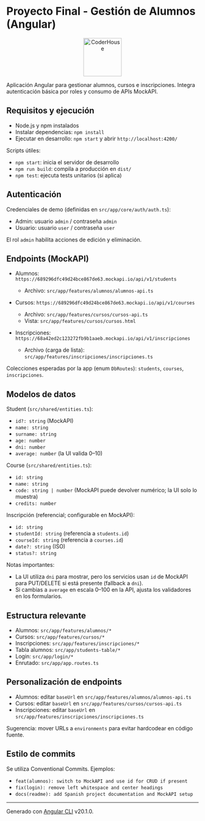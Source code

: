# Proyecto Final - Gestión de Alumnos (Angular)

<p align="center">
  <img src="https://jobs.coderhouse.com/assets/logos_coderhouse.png" alt="CoderHouse" height="100"/>
</p>

Aplicación Angular para gestionar alumnos, cursos e inscripciones. Integra autenticación básica por roles y consumo de APIs MockAPI.

## Requisitos y ejecución

- Node.js y npm instalados
- Instalar dependencias: `npm install`
- Ejecutar en desarrollo: `npm start` y abrir `http://localhost:4200/`

Scripts útiles:
- `npm start`: inicia el servidor de desarrollo
- `npm run build`: compila a producción en `dist/`
- `npm test`: ejecuta tests unitarios (si aplica)

## Autenticación

Credenciales de demo (definidas en `src/app/core/auth/auth.ts`):
- Admin: usuario `admin` / contraseña `admin`
- Usuario: usuario `user` / contraseña `user`

El rol `admin` habilita acciones de edición y eliminación.

## Endpoints (MockAPI)

- Alumnos: `https://689296dfc49d24bce867de63.mockapi.io/api/v1/students`
  - Archivo: `src/app/features/alumnos/alumnos-api.ts`

- Cursos: `https://689296dfc49d24bce867de63.mockapi.io/api/v1/courses`
  - Archivo: `src/app/features/cursos/cursos-api.ts`
  - Vista: `src/app/features/cursos/cursos.html`

- Inscripciones: `https://68a42ed2c123272fb9b1aaeb.mockapi.io/api/v1/inscripciones`
  - Archivo (carga de lista): `src/app/features/inscripciones/inscripciones.ts`

Colecciones esperadas por la app (enum `DbRoutes`): `students`, `courses`, `inscripciones`.

## Modelos de datos

Student (`src/shared/entities.ts`):
- `id?: string` (MockAPI)
- `name: string`
- `surname: string`
- `age: number`
- `dni: number`
- `average: number` (la UI valida 0–10)

Course (`src/shared/entities.ts`):
- `id: string`
- `name: string`
- `code: string | number` (MockAPI puede devolver numérico; la UI solo lo muestra)
- `credits: number`

Inscripción (referencial; configurable en MockAPI):
- `id: string`
- `studentId: string` (referencia a `students.id`)
- `courseId: string` (referencia a `courses.id`)
- `date?: string` (ISO)
- `status?: string`

Notas importantes:
- La UI utiliza `dni` para mostrar, pero los servicios usan `id` de MockAPI para PUT/DELETE si está presente (fallback a `dni`).
- Si cambias a `average` en escala 0–100 en la API, ajusta los validadores en los formularios.

## Estructura relevante

- Alumnos: `src/app/features/alumnos/*`
- Cursos: `src/app/features/cursos/*`
- Inscripciones: `src/app/features/inscripciones/*`
- Tabla alumnos: `src/app/students-table/*`
- Login: `src/app/login/*`
- Enrutado: `src/app/app.routes.ts`

## Personalización de endpoints

- Alumnos: editar `baseUrl` en `src/app/features/alumnos/alumnos-api.ts`
- Cursos: editar `baseUrl` en `src/app/features/cursos/cursos-api.ts`
- Inscripciones: editar `baseUrl` en `src/app/features/inscripciones/inscripciones.ts`

Sugerencia: mover URLs a `environments` para evitar hardcodear en código fuente.

## Estilo de commits

Se utiliza Conventional Commits. Ejemplos:
- `feat(alumnos): switch to MockAPI and use id for CRUD if present`
- `fix(login): remove left whitespace and center headings`
- `docs(readme): add Spanish project documentation and MockAPI setup`

---

Generado con [Angular CLI](https://github.com/angular/angular-cli) v20.1.0.

